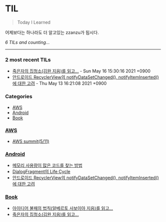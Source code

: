# TIL
> Today I Learned

어제보다는 하나라도 더 알고있는 zzanzu가 됩시다.


_6 TILs and counting..._

---

### 2 most recent TILs

- [죽은자의 집청소(김완 지음)를 읽고...](Book/210516-죽은자의-집청소.md) - Sun May 16 15:30:16 2021 +0900
- [안드로이드 RecyclerView의 notifyDataSetChanged(), notifyItemInserted() 에 대한 고려](Android/210513-android-notifydatasetchanged.md) - Thu May 13 16:21:08 2021 +0900

### Categories

- [AWS](#AWS)
- [Android](#Android)
- [Book](#Book)

### [AWS](#AWS)
- [AWS summit(5/11)](AWS/210511-aws-summit.md)

### [Android](#Android)
- [메모리 사용량이 많은 코드를 찾는 방법](Android/210504-android-profiler.md)
- [DialogFragment의 Life Cycle](Android/210511-android-dialogfragment-lifecycle.md)
- [안드로이드 RecyclerView의 notifyDataSetChanged(), notifyItemInserted() 에 대한 고려](Android/210513-android-notifydatasetchanged.md)

### [Book](#Book)
- [아이디어 불패의 법칙(알베르토 사보이아 지음)를 읽고...](Book/210509-아이디어-불패의-법칙.md)
- [죽은자의 집청소(김완 지음)를 읽고...](Book/210516-죽은자의-집청소.md)

[1]: https://dogibogi.co.kr
[2]: https://github.com/zzanzu/TIL


